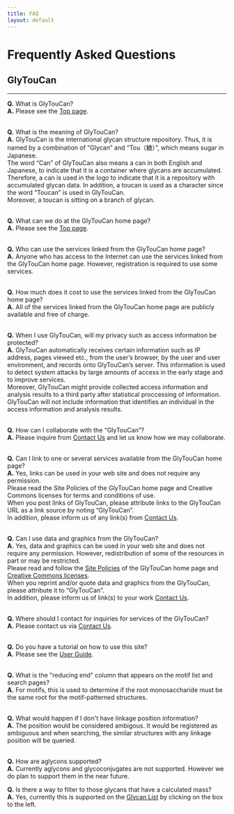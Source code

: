 ```yaml
---
title: FAQ
layout: default
---
```


# Frequently Asked Questions 

## GlyTouCan

---------------

**Q.** What is GlyTouCan?<br>
**A.** Please see the [Top page](http://www.glytoucan.org/).<br><br>

**Q.** What is the meaning of GlyTouCan?<br>
**A.** GlyTouCan is the international glycan structure repository. 
Thus, it is named by a combination of “Glycan” and “Tou（糖）”, which means sugar in Japanese.<br> 
The word “Can” of GlyTouCan also means a can in both English and Japanese, to indicate that it is a container where glycans are accumulated. Therefore, a can is used in the logo to indicate that it is a repository with accumulated glycan data.
In addition, a toucan is used as a character since the word “Toucan” is  used in GlyTouCan.<br>
Moreover, a toucan is sitting on a branch of glycan.<br><br>

**Q.** What can we do at the GlyTouCan home page?<br>
**A.** Please see the [Top page](http://www.glytoucan.org/).<br><br>

**Q.** Who can use the services linked from the GlyTouCan home page?<br>
**A.** Anyone who has access to the Internet can use the services linked from the GlyTouCan home page. However, registration is required to use some services.<br><br>

**Q.** How much does it cost to use the services linked from the GlyTouCan home page?
<br>
**A.** All of the services linked from the GlyTouCan home page are publicly available and free of charge.<br><br>

**Q.** When I use GlyTouCan, will my privacy such as access information be protected?<br>
**A.** GlyTouCan automatically receives certain information such as  IP address, pages viewed etc., from the user’s browser, by the user and user environment, and records onto GlyTouCan’s server. This information is used to detect system attacks by large amounts of access in the early stage and to improve services.<br>
Moreover, GlyTouCan might provide collected access information and analysis results to a third party after statistical proccessing of information.<br>
GlyTouCan will not include information that identifies an individual in the access information and analysis results.<br><br>

**Q.** How can I collaborate with the “GlyTouCan”?<br>
**A.** Please inquire from [Contact Us]( mailto:support@glytoucan.org) and let us know how we may collaborate.<br><br>
 
**Q.** Can I link to one or several services available from the GlyTouCan home page?<br>
**A.** Yes, links can be used in your web site and does not require any permission.<br>
Please read the Site Policies of the GlyTouCan home page and Creative  
Commons licenses for terms and conditions of use.<br> 
When you post links of GlyTouCan, please attribute links to the GlyTouCan URL as a link source by noting “GlyTouCan”.<br>
In addition, please inform us of any link(s) from [Contact Us]( mailto:support@glytoucan.org).<br><br>

**Q.** Can I use data and graphics from the GlyTouCan?<br>
**A.** Yes, data and graphics can be used in your web site and does not require any permission. However, redistribution of some of the resources in part or may be restricted.<br>
Please read and follow the [Site Policies](http://code.glytoucan.org/manual/sitePolicy) of the GlyTouCan home page and [Creative Commons licenses](https://creativecommons.org/licenses/by/4.0/).<br> 
When you reprint and/or quote data and graphics from the GlyTouCan, please attribute it to “GlyTouCan”.<br>
In addition, please inform us of link(s) to your work [Contact Us]( mailto:support@glytoucan.org).<br><br>

**Q.** Where should I contact for inquiries for services of the GlyTouCan?<br>
**A.** Please contact us via [Contact Us]( mailto:support@glytoucan.org).<br><br>

**Q.** Do you have a tutorial on how to use this site?<br>
**A.** Please see the [User Guide](http://code.glytoucan.org/manual/).<br><br>

**Q.** What is the "reducing end" column that appears on the motif list and search pages?<br>
**A.** For motifs, this is used to determine if the root monosaccharide must be the same root for the motif-patterned structures.<br><br>

**Q.** What would happen if I don't have linkage position information?<br>
**A.** The position would be considered ambigous.  It would be registered as ambiguous and when searching, the similar structures with any linkage position will be queried.<br><br>

**Q.** How are aglycons supported?<br>
**A.** Currently aglycons and glycoconjugates are not supported.  However we do plan to support them in the near future.

**Q.** Is there a way to filter to those glycans that have a calculated mass? <br>
**A.** Yes, currently this is supported on the [Glycan List](https://glytoucan.org/Structures) by clicking on the box to the left.
